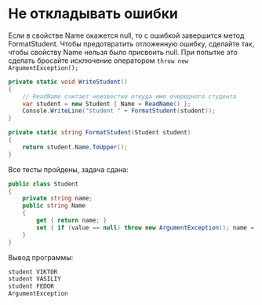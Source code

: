 # Не откладывать ошибки

Если в свойстве Name окажется null, то с ошибкой завершится метод FormatStudent. Чтобы предотвратить отложенную ошибку, сделайте так, чтобы свойству Name нельзя было присвоить null. При попытке это сделать бросайте исключение оператором `throw new ArgumentException();`

```cs
private static void WriteStudent()
{
    // ReadName считает неизвестно откуда имя очередного студента
    var student = new Student { Name = ReadName() };
    Console.WriteLine("student " + FormatStudent(student));
}

private static string FormatStudent(Student student)
{
    return student.Name.ToUpper();
}
```

Все тесты пройдены, задача сдана:
```cs
public class Student
{
    private string name;
    public string Name
    {
        get { return name; } 
        set { if (value == null) throw new ArgumentException(); name = value; }
    }
}
```

Вывод программы:
```cs
student VIKTOR
student VASILIY
student FEDOR
ArgumentException
```

